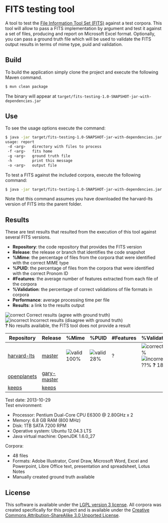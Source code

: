 FITS testing tool
======================

A tool to test the [File Information Tool Set (FITS)](https://code.google.com/p/fits/) against a test corpora.
This tool will allow to pass a FITS implementation by argument and test it against a set of files, producing and report on Microsoft Excel format. Optionally, you can pass a ground truth file which will be used to validate the FITS output results in terms of mime type, puid and validation.

## Build

To build the application simply clone the project and execute the following Maven command.

```bash
$ mvn clean package
```
The binary will appear at `target/fits-testing-1.0-SNAPSHOT-jar-with-dependencies.jar`

## Use

To see the usage options execute the command:

```bash
$ java -jar target/fits-testing-1.0-SNAPSHOT-jar-with-dependencies.jar -h
usage: report
 -d <arg>   directory with files to process
 -f <arg>   fits home
 -g <arg>   ground truth file
 -h         print this message
 -o <arg>   output file
```

To test a FITS against the included corpora, execute the following command:

```bash
$ java -jar target/fits-testing-1.0-SNAPSHOT-jar-with-dependencies.jar -d corpora/files/ -f ../fits-harvard-lts/ -g corpora/groundtruth.xls -o results/results-fits-harvard-lts.xls
```

Note that this command assumes you have downloaded the harvard-lts version of FITS into the parent folder.

## Results

These are test results that resulted from the execution of this tool against several FITS versions.

* **Repository**: the code repository that provides the FITS version
* **Release**: the release or branch that identifies the code snapshot
* **%Mime**: the percentage of files from the corpora that were identified with the correct MIME type
* **%PUID**: the percentage of files from the corpora that were identified with the correct Pronom ID
* **#Features**: the average number of features extracted from each file of the corpora
* **%Validation**: the percentage of correct validations of file formats in corpora
* **Performance**: average processing time per file
* **Results**: a link to the results output

[check]: https://cdn1.iconfinder.com/data/icons/iconic/raster/2/check.png
[cross]: https://cdn1.iconfinder.com/data/icons/iconic/raster/12/x.png

![correct][check] Correct results (agree with ground truth)  
![incorrect][cross] Incorrect results (disagree with ground truth)  
**?** No results available, the FITS tool does not provide a result


| Repository | Release | %Mime | %PUID | #Features | %Validation | Performance | Results |
|------------|---------|-------|-------|-----------|-------------|-------------|---------|
|[harvard-lts](https://github.com/harvard-lts/fits)|[master](https://github.com/harvard-lts/fits/commit/0a1cd57f22c24f1c8be7ab75607628058505b961)|![valid][check] 100%|![valid][check] 28%|?|![correct][check] ??% ![incorrect][cross] ??% **?** 18% |||
|[openplanets](https://github.com/openplanets/fits)|[gary-master](https://github.com/openplanets/fits/commit/7b0c2dd4c23e0900192fbe4dd6802bfae59a13df)|||||||
|[keeps](https://github.com/keeps/fits)|[keeps](https://github.com/keeps/fits/commit/2ec448c5146373963575ffcaf915e0191c0fc37c)|||||||


Test date: 2013-10-29  
Test environment:
* Processor: Pentium Dual-Core CPU E6300 @ 2.80GHz x 2
* Memory: 6.8 GB RAM (800 MHz)
* Disk: 1TB SATA 7200 RPM
* Operative system: Ubuntu 12.04.3 LTS
* Java virtual machine: OpenJDK 1.6.0_27

Corpora:
* 48 files
* Formats: Adobe Illustrator, Corel Draw, Microsoft Word, Excel and Powerpoint, Libre Office text, presentation and spreadsheet, Lotus Notes
* Manually created ground truth available

## License

This software is available under the [LGPL version 3 license](LICENSE). All corpora was created specifically for this project and is available under the [Creative Commons Attribution-ShareAlike 3.0 Unported License](http://creativecommons.org/licenses/by-sa/3.0/deed.en_US").



